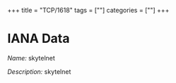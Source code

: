 +++
title = "TCP/1618"
tags = [""]
categories = [""]
+++

# IANA Data

_Name:_ skytelnet

_Description:_ skytelnet

